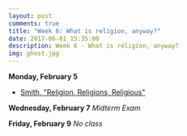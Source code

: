 ```yaml
---
layout: post
comments: true
title: "Week 6: What is religion, anyway?"
date: 2017-06-01 15:35:00
description: Week 6 - What is religion, anyway?
img: ghost.jpg
---
```


**Monday, February 5**
- [Smith, "Religion, Religions, Religious"](https://www.dropbox.com/s/o65h8lglzezvkjs/Smith_ReligionReligionsReligious.pdf?dl=0)

**Wednesday, February 7**
*Midterm Exam*

**Friday, February 9**
_No class_